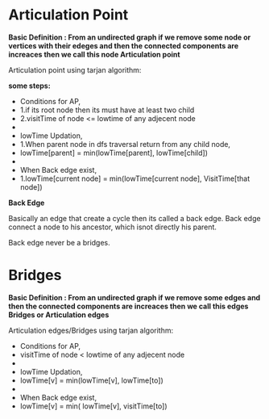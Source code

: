 # Articulation Point
 **Basic Definition : From an undirected graph if we remove some node or vertices with their edeges and then the connected components are increaces then we call this node Articulation point** 

Articulation point using tarjan algorithm:
 
 **some steps:**
 
 * Conditions for AP,
 * 1.if its root node then its must have at least two child
 * 2.visitTime of node <= lowtime of any adjecent node
 * 
 * lowTime Updation,
 * 1.When parent node in dfs traversal return from any child node,
 *	lowTime[parent] = min(lowTime[parent], lowTime[child])
 *
 * When Back edge exist,
 * 1.lowTime[current node] = min(lowTime[current node], VisitTime[that node]) 
 
 **Back Edge**
 
 Basically an edge that create a cycle then its called a back edge. Back edge connect a node to his ancestor, which isnot directly his parent.
 
 Back edge never be a bridges.
 
 
 # Bridges
 **Basic Definition : From an undirected graph if we remove some edges and then the connected components are increaces then we call this edges Bridges or Articulation edges**


 Articulation edges/Bridges using tarjan algorithm:
 * Conditions for AP,
 * visitTime of node < lowtime of any adjecent node
 * 
 * lowTime Updation,
 * lowTime[v] = min(lowTime[v], lowTime[to])
 *
 * When Back edge exist,
 * lowTime[v] = min( lowTime[v], visitTime[to])
 

